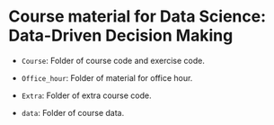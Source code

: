 
Course material for Data Science: Data-Driven Decision Making
=============================================================

-   `Course`: Folder of course code and exercise code.

-   `Office_hour`: Folder of material for office hour.

-   `Extra`: Folder of extra course code.

-   `data`: Folder of course data.
